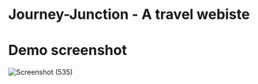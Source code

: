 # Journey-Junction - A travel webiste







# Demo screenshot
![Screenshot (535)](https://github.com/user-attachments/assets/25e3a9a8-8ba1-4c42-bc33-e54d684851dd)
